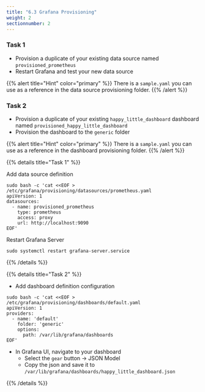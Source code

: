 ```yaml
---
title: "6.3 Grafana Provisioning"
weight: 2
sectionnumber: 2
---
```


### Task 1

* Provision a duplicate of your existing data source named `provisioned_prometheus`
* Restart Grafana and test your new data source

{{% alert title="Hint" color="primary" %}}
There is a `sample.yaml` you can use as a reference in the data source provisioning folder.
{{% /alert %}}

### Task 2

* Provision a duplicate of your existing `happy_little_dashboard` dashboard named `provisioned_happy_little_dashboard`
* Provision the dashboard to the `generic` folder

{{% alert title="Hint" color="primary" %}}
There is a `sample.yaml` you can use as a reference in the dashboard provisioning folder.
{{% /alert %}}

{{% details title="Task 1" %}}

Add data source definition
```
sudo bash -c 'cat <<EOF > /etc/grafana/provisioning/datasources/prometheus.yaml
apiVersion: 1
datasources:
  - name: provisioned_prometheus
    type: prometheus
    access: proxy
    url: http://localhost:9090
EOF'
```

Restart Grafana Server

```
sudo systemctl restart grafana-server.service
```

{{% /details %}}

{{% details title="Task 2" %}}

* Add dashboard definition configuration

```
sudo bash -c 'cat <<EOF > /etc/grafana/provisioning/dashboards/default.yaml
apiVersion: 1
providers:
  - name: 'default'
    folder: 'generic'
    options:
      path: /var/lib/grafana/dashboards
EOF'
```

* In Grafana UI, navigate to your dashboard
  * Select the `gear` button -> JSON Model
  * Copy the json and save it to `/var/lib/grafana/dashboards/happy_little_dashboard.json`

{{% /details %}}

